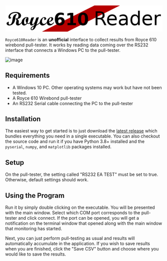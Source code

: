 <p align="center">
<img src="https://github.com/cfangmeier/Royce610Reader/blob/master/logo.png?raw=true"></img>
</p>

`Royce610Reader` is an **unofficial** interface to collect results from Royce 610 wirebond pull-tester. It works by reading data coming over the RS232 interface that connects a Windows PC to the pull-tester.

![image](https://user-images.githubusercontent.com/2569566/153683423-dc509db2-3861-432a-bdf3-3dd737785bb7.png)


## Requirements

  - A Windows 10 PC. Other operating systems may work but have not been tested.
  - A Royce 610 Wirebond pull-tester
  - An RS232 Serial cable connecting the PC to the pull-tester

## Installation

The easiest way to get started is to just download the [latest release](https://github.com/cfangmeier/Royce610Reader/releases) which bundles everything you need in a single executable. You can also checkout the source code and run it if you have Python 3.8+ installed and the `pyserial`, `numpy`, and `matplotlib` packages installed.

## Setup

On the pull-tester, the setting called "RS232 EA TEST" must be set to true. Otherwise, default settings should work.

## Using the Program

Run it by simply double clicking on the executable. You will be presented with the main window. Select which COM port corresponds to the pull-tester and click connect. If the port can be opened, you will get a notification on the terminal window that opened along with the main window that monitoring has started. 

Next, you can just perform pull-testing as usual and results will automatically accumulate in the application. If you wish to save results when you are finished, click the "Save CSV" button and choose where you would like to save the results.
